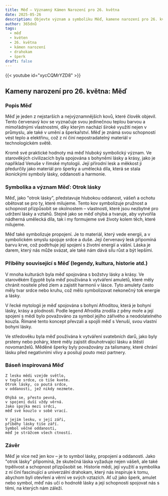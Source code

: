 ```yaml
---
title: Měď – Významný Kámen Narození pro 26. května
date: 2025-05-26
description: Objevte význam a symboliku Měď, kamene narození pro 26. května, který symbolizuje Otrok lásky. Přečtěte si legendy a inspirující příběhy.
author: 365dnů
tags:
  - měď
  - květen
  - 26. května
  - kámen narození
  - drahokam
  - šperk
draft: false
---
```


{{< youtube id="xycCQMrYZD8" >}}

## Kameny narození pro 26. května: Měď

### Popis Měď

Měď je jeden z nejstarších a nejvýznamnějších kovů, které člověk objevil. Tento červenavý kov se vyznačuje svou jedinečnou teplou barvou a mimořádnými vlastnostmi, díky kterým nachází široké využití nejen v průmyslu, ale také v umění a šperkařství. Měď je známá svou schopností vést teplo a elektřinu, což z ní činí nepostradatelný materiál v technologickém světě.

Kromě své praktické hodnoty má měď hluboký symbolický význam. Ve starověkých civilizacích byla spojována s bohyněmi lásky a krásy, jako je například Venuše v římské mytologii. Její přírodní lesk a měkkost ji předurčily jako materiál pro šperky a umělecká díla, která se stala ikonickými symboly lásky, oddanosti a harmonie.

### Symbolika a význam Měď: Otrok lásky

Měď, jako "otrok lásky", představuje hlubokou oddanost, vášeň a ochotu obětovat se pro ty, které milujeme. Tento kov symbolizuje pružnost a schopnost přizpůsobit se okolnostem – vlastnosti, které jsou nezbytné pro udržení lásky a vztahů. Stejně jako se měď ohýbá a tvaruje, aby vytvořila nádherná umělecká díla, tak i my formujeme své životy kolem těch, které milujeme.

Měď také symbolizuje propojení. Je to materiál, který vede energii, a v symbolickém smyslu spojuje srdce a duše. Její červenavý lesk připomíná barvu krve, což podtrhuje její spojení s životní energií a vášní. Láska je darem, který nás může svázat, ale také nám dává sílu růst a být lepšími.

### Příběhy související s Měď (legendy, kultura, historie atd.)

V mnoha kulturách byla měď spojována s božstvy lásky a krásy. Ve starověkém Egyptě byla měď používána k vytváření amuletů, které měly chránit nositele před zlem a zajistit harmonii v lásce. Tyto amulety často měly tvar srdce nebo kruhu, což mělo symbolizovat nekonečný tok energie a lásky.

V řecké mytologii je měď spojována s bohyní Afroditou, která je bohyní lásky, krásy a plodnosti. Podle legend Afrodita zrodila z pěny moře a její spojení s mědí bylo považováno za symbol jejího zářivého a neodolatelného kouzla. Římané tento koncept převzali a spojili měď s Venuší, svou vlastní bohyní lásky.

Ve středověku byla měď používána k vytváření svatebních darů, jako byly prsteny nebo poháry, které měly zajistit dlouhotrvající lásku a štěstí novomanželů. Měděné šperky byly považovány za talismany, které chrání lásku před negativními vlivy a posilují pouto mezi partnery.

### Báseň inspirovaná Měď

```
Z lesku mědi vzejde světlo,  
v teple srdce, co tiše kvete.  
Otrok lásky, co poutá srdce,  
v oddanosti, jež nikdy nezmete.

Ohýbá se, přesto pevná,  
v spojení duší vždy věrná.  
Jako spojka mezi srdci,  
měď své kouzlo v sobě vrací.

V jejím lesku, v její záři,  
příběhy lásky tiše září.  
Symbol věčné oddanosti,  
měď je strážcem všech ctností.
```

### Závěr

Měď je více než jen kov – je to symbol lásky, propojení a oddanosti. Jako "otrok lásky" připomíná, že skutečná láska vyžaduje nejen vášeň, ale také trpělivost a schopnost přizpůsobit se. Historie mědi, její využití a symbolika z ní činí fascinující a univerzální drahokam, který nás inspiruje k tomu, abychom byli otevření a věrní ve svých vztazích. Ať už jako šperk, amulet nebo symbol, měď nás učí o hodnotě lásky a její schopnosti spojovat nás s těmi, na kterých nám záleží.